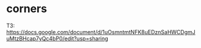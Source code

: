 # corners

ТЗ: https://docs.google.com/document/d/1uOsmntmtNFK8uEDznSaHWCDgmJuMtzBHcap7yQc4bP0/edit?usp=sharing
